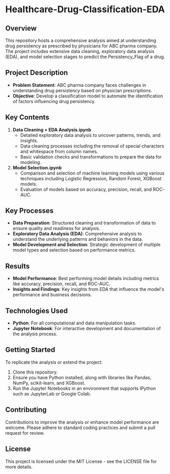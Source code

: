 # Healthcare-Drug-Classification-EDA

## Overview
This repository hosts a comprehensive analysis aimed at understanding drug persistency as prescribed by physicians for ABC pharma company. The project includes extensive data cleaning, exploratory data analysis (EDA), and model selection stages to predict the Persistency_Flag of a drug.

## Project Description
- **Problem Statement**: ABC pharma company faces challenges in understanding drug persistency based on physician prescriptions.
- **Objective**: Develop a classification model to automate the identification of factors influencing drug persistency.

## Key Contents
1. **Data Cleaning + EDA Analysis.ipynb**
   - Detailed exploratory data analysis to uncover patterns, trends, and insights.
   - Data cleaning processes including the removal of special characters and whitespace from column names.
   - Basic validation checks and transformations to prepare the data for modeling.
2. **Model Selection.ipynb**
   - Comparison and selection of machine learning models using various techniques including Logistic Regression, Random Forest, XGBoost models.
   - Evaluation of models based on accuracy, precision, recall, and ROC-AUC.

## Key Processes
- **Data Preparation**: Structured cleaning and transformation of data to ensure quality and readiness for analysis.
- **Exploratory Data Analysis (EDA)**: Comprehensive analysis to understand the underlying patterns and behaviors in the data.
- **Model Development and Selection**: Strategic development of multiple model types and selection based on performance metrics.

## Results
- **Model Performance**: Best performing model details including metrics like accuracy, precision, recall, and ROC-AUC.
- **Insights and Findings**: Key insights from EDA that influence the model's performance and business decisions.

## Technologies Used
- **Python**: For all computational and data manipulation tasks.
- **Jupyter Notebook**: For interactive development and documentation of the analysis process.

## Getting Started
To replicate the analysis or extend the project:
1. Clone this repository.
2. Ensure you have Python installed, along with libraries like Pandas, NumPy, scikit-learn, and XGBoost.
3. Run the Jupyter Notebooks in an environment that supports IPython such as JupyterLab or Google Colab.

## Contributing
Contributions to improve the analysis or enhance model performance are welcome. Please adhere to standard coding practices and submit a pull request for review.

## License
This project is licensed under the MIT License - see the LICENSE file for more details.
